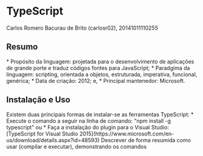 # TypeScript
Carlos Romero Bacurau de Brito (carlosr02), 20141011110255
<h2>Resumo</h2>
* Propósito da linguagem: projetada para o desenvolvimento de aplicações de grande porte e traduz códigos fontes para JavaScript;
* Paradgima da linguagem: scripting, orientada a objetos, estruturada, imperativa, funcional, genérica;
* Data de criação: 2012; e,
* Principal mantenedor: Microsoft.
<h2>Instalação e Uso</h2>
Existem duas principais formas de instalar-se as ferramentas TypeScript:
* Execute o comando a seguir na linha de comando: "npm install -g typescript" ou
* Faça a instalação do plugin para o Visual Studio: [TypeScript for Visual Studio 2015](https://www.microsoft.com/en-us/download/details.aspx?id=48593)
Descrever de forma resumida como usar (compilar e executar), demonstrando os comandos 
